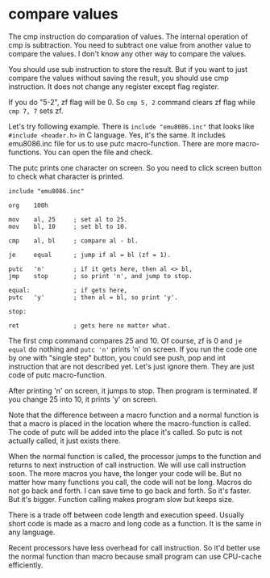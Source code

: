 # compare values

The cmp instruction do comparation of values.
The internal operation of cmp is subtraction.
You need to subtract one value from another value to compare the values.
I don't know any other way to compare the values.

You should use sub instruction to store the result.
But if you want to just compare the values without saving the result, you should use cmp instruction.
It does not change any register except flag register.

If you do "5-2", zf flag will be 0.
So ``cmp 5, 2`` command clears zf flag while ``cmp 7, 7`` sets zf.

Let's try following example.
There is ``include "emu8086.inc"`` that looks like ``#include <header.h>`` in C language.
Yes, it's the same. It includes emu8086.inc file for us to use putc macro-function.
There are more macro-functions. You can open the file and check.

The putc prints one character on screen.
So you need to click screen button to check what character is printed.

```
include "emu8086.inc"
 
org    100h
 
mov    al, 25     ; set al to 25. 
mov    bl, 10     ; set bl to 10. 
 
cmp    al, bl     ; compare al - bl. 
 
je     equal      ; jump if al = bl (zf = 1). 
 
putc   'n'        ; if it gets here, then al <> bl, 
jmp    stop       ; so print 'n', and jump to stop. 
 
equal:            ; if gets here, 
putc   'y'        ; then al = bl, so print 'y'. 
 
stop:
 
ret               ; gets here no matter what.
```
 
 The first cmp command compares 25 and 10.
 Of course, zf is 0 and ``je equal`` do nothing and ``putc 'n'`` prints 'n' on screen.
 If you run the code one by one with "single step" button, you could see push, pop and int instruction that are not described yet. Let's just ignore them.
They are just code of putc macro-function.

After printing 'n' on screen, it jumps to stop. Then program is terminated.
If you change 25 into 10, it prints 'y' on screen.

Note that the difference between a macro function and a normal function is that a macro is placed in the location where the macro-function is called.
The code of putc will be added into the place it's called.
So putc is not actually called, it just exists there.

When the normal function is called, the processor jumps to the function and returns to next instruction of call instruction.
We will use call instruction soon.
The more macros you have, the longer your code will be.
But no matter how many functions you call, the code will not be long.
Macros do not go back and forth. I can save time to go back and forth. So it's faster. But it's bigger.
Function calling makes program slow but keeps size.

There is a trade off between code length and execution speed. Usually short code is made as a macro and long code as a function. It is the same in any language.

Recent processors have less overhead for call instruction.
So it'd better use the normal function than macro because small program can use CPU-cache efficiently.
